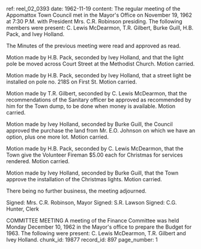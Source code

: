 ref: reel_02_0393
date: 1962-11-19
content: The regular meeting of the Appomattox Town Council met in the Mayor's Office on November 19, 1962 at 7:30 P.M. with President Mrs. C.R. Robinson presiding. The following members were present: C. Lewis McDearmon, T.R. Gilbert, Burke Guill, H.B. Pack, and Ivey Holland.

The Minutes of the previous meeting were read and approved as read.

Motion made by H.B. Pack, seconded by Ivey Holland, and that the light pole be moved across Court Street at the Methodist Church. Motion carried.

Motion made by H.B. Pack, seconded by Ivey Holland, that a street light be installed on pole no. 218S on First St. Motion carried.

Motion made by T.R. Gilbert, seconded by C. Lewis McDearmon, that the recommendations of the Sanitary officer be approved as recommended by him for the Town dump, to be done when money is available. Motion carried.

Motion made by Ivey Holland, seconded by Burke Guill, the Council approved the purchase the land from Mr. E.O. Johnson on which we have an option, plus one more lot. Motion carried.

Motion made by H.B. Pack, seconded by C. Lewis McDearmon, that the Town give the Volunteer Fireman $5.00 each for Christmas for services rendered. Motion carried.

Motion made by Ivey Holland, seconded by Burke Guill, that the Town approve the installation of the Christmas lights. Motion carried.

There being no further business, the meeting adjourned.

Signed: Mrs. C.R. Robinson, Mayor
Signed: S.R. Lawson
Signed: C.G. Hunter, Clerk

COMMITTEE MEETING
A meeting of the Finance Committee was held Monday December 10, 1962 in the Mayor's office to prepare the Budget for 1963. The following were present: C. Lewis McDearmon, T.R. Gilbert and Ivey Holland.
chunk_id: 19877
record_id: 897
page_number: 1

